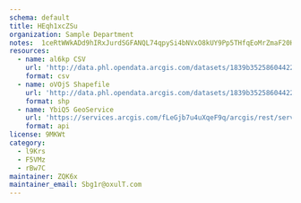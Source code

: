 ```yaml
---
schema: default
title: HEqh1xcZSu 
organization: Sample Department 
notes:  1ceRtWWkADd9hIRxJurdSGFANQL74qpySi4bNVxO8kUY9Pp5THfqEoMrZmaF20HC3fOEcThij8wosYKU6KQ7vV2ybg60uJXCmPz 
resources:
  - name: al6kp CSV
    url: 'http://data.phl.opendata.arcgis.com/datasets/1839b35258604422b0b520cbb668df0d_0.csv'
    format: csv
  - name: oVOjS Shapefile
    url: 'http://data.phl.opendata.arcgis.com/datasets/1839b35258604422b0b520cbb668df0d_0.zip'
    format: shp
  - name: YbiQ5 GeoService
    url: 'https://services.arcgis.com/fLeGjb7u4uXqeF9q/arcgis/rest/services/Air_Monitoring_Stations/FeatureServer/0/query'
    format: api
license: 9MKWt 
category:
  - l9Krs 
  - F5VMz 
  - rBw7C 
maintainer: ZQK6x  
maintainer_email: Sbg1r@oxulT.com
---
```

